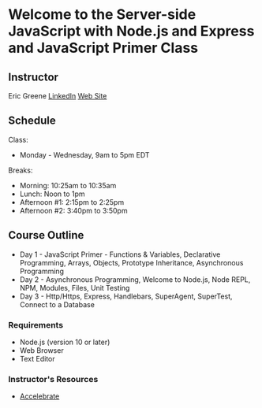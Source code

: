 # Welcome to the Server-side JavaScript with Node.js and Express and JavaScript Primer Class

## Instructor

Eric Greene [LinkedIn](https://www.linkedin.com/in/erict4dio/) [Web Site](http://www.t4d.io)

## Schedule

Class:

- Monday - Wednesday, 9am to 5pm EDT

Breaks:

- Morning: 10:25am to 10:35am
- Lunch: Noon to 1pm
- Afternoon #1: 2:15pm to 2:25pm
- Afternoon #2: 3:40pm to 3:50pm

## Course Outline

- Day 1 - JavaScript Primer - Functions & Variables, Declarative Programming, Arrays, Objects, Prototype Inheritance, Asynchronous Programming
- Day 2 - Asynchronous Programming, Welcome to Node.js, Node REPL, NPM, Modules, Files, Unit Testing
- Day 3 - Http/Https, Express, Handlebars, SuperAgent, SuperTest, Connect to a Database

### Requirements

- Node.js (version 10 or later)
- Web Browser
- Text Editor

### Instructor's Resources

- [Accelebrate](http://www.accelebrate.com)
